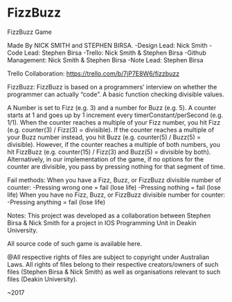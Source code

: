 # FizzBuzz
FizzBuzz Game

Made By NICK SMITH and STEPHEN BIRSA.
-Design Lead: Nick Smith
-Code Lead: Stephen Birsa
-Trello: Nick Smith & Stephen Birsa
-Github Management: Nick Smith & Stephen Birsa
-Note Lead: Stephen Birsa

Trello Collaboration:
https://trello.com/b/7jP7E8W6/fizzbuzz

FizzBuzz:
FizzBuzz is based on a programmers’ interview on whether the programmer can actually “code”. A basic function checking divisible values.


A Number is set to Fizz (e.g. 3) and a number for Buzz (e.g. 5). A counter starts at 1 and goes up by 1 increment every timerConstant/perSecond (e.g. 1/1). When the counter reaches a multiple of your Fizz number, you hit Fizz (e.g. counter(3) / Fizz(3) = divisible). If the counter reaches a multiple of your Buzz number instead, you hit Buzz (e.g. counter(5) / Buzz(5) = divisible).
However, if the counter reaches a multiple of both numbers, you hit FizzBuzz (e.g. counter(15) / Fizz(3) and Buzz(5) = divisible by both).
Alternatively, in our implementation of the game, if no options for the counter are divisible, you pass by pressing nothing for that segment of time.

Fail methods:
When you have a Fizz, Buzz, or FizzBuzz divisible number of counter:
-Pressing wrong one = fail (lose life)
-Pressing nothing = fail (lose life)
When you have no Fizz, Buzz, or FizzBuzz divisible number for counter:
-Pressing anything = fail (lose life)

Notes:
This project was developed as a collaboration between Stephen Birsa & Nick Smith for a project in IOS Programming Unit in Deakin University.

All source code of such game is available here.

@All respective rights of files are subject to copyright under Australian Laws. All rights of files belong to their respective creators/owners of such files (Stephen Birsa & Nick Smith) as well as organisations relevant to such files (Deakin University).

~2017